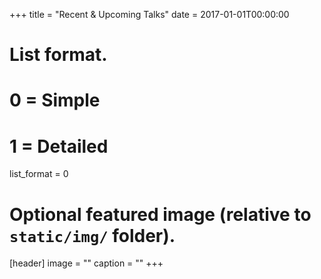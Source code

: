 +++
title = "Recent & Upcoming Talks"
date = 2017-01-01T00:00:00

# List format.
#   0 = Simple
#   1 = Detailed
list_format = 0

# Optional featured image (relative to `static/img/` folder).
[header]
image = ""
caption = ""
+++
